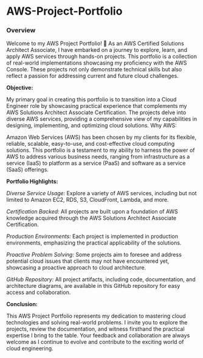 # AWS-Project-Portfolio
### **Overview**

Welcome to my AWS Project Portfolio! 🚀 As an AWS Certified Solutions Architect Associate, I have embarked on a journey to explore, learn, and apply AWS services through hands-on projects. This portfolio is a collection of real-world implementations showcasing my proficiency with the AWS Console. These projects not only demonstrate technical skills but also reflect a passion for addressing current and future cloud challenges.

**Objective:**

My primary goal in creating this portfolio is to transition into a Cloud Engineer role by showcasing practical experience that complements my AWS Solutions Architect Associate Certification. The projects delve into diverse AWS services, providing a comprehensive view of my capabilities in designing, implementing, and optimizing cloud solutions.
Why AWS:

Amazon Web Services (AWS) has been chosen by my clients for its flexible, reliable, scalable, easy-to-use, and cost-effective cloud computing solutions. This portfolio is a testament to my ability to harness the power of AWS to address various business needs, ranging from infrastructure as a service (IaaS) to platform as a service (PaaS) and software as a service (SaaS) offerings.

**Portfolio Highlights:**

_Diverse Service Usage:_ Explore a variety of AWS services, including but not limited to Amazon EC2, RDS, S3, CloudFront, Lambda, and more.

_Certification Backed:_ All projects are built upon a foundation of AWS knowledge acquired through the AWS Solutions Architect Associate Certification.

_Production Environments:_ Each project is implemented in production environments, emphasizing the practical applicability of the solutions.

_Proactive Problem Solving:_ Some projects aim to foresee and address potential cloud issues that clients may not have encountered yet, showcasing a proactive approach to cloud architecture.

_GitHub Repository:_ All project artifacts, including code, documentation, and architecture diagrams, are available in this GitHub repository for easy access and collaboration.

**Conclusion:**

This AWS Project Portfolio represents my dedication to mastering cloud technologies and solving real-world problems. I invite you to explore the projects, review the documentation, and witness firsthand the practical expertise I bring to the table. Your feedback and collaboration are always welcome as I continue to evolve and contribute to the exciting world of cloud engineering.
